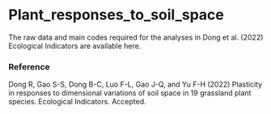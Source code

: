 # Plant_responses_to_soil_space
The raw data and main codes required for the analyses in Dong et al. (2022) Ecological Indicators are available here.

### Reference
Dong R, Gao S-S, Dong B-C, Luo F-L, Gao J-Q, and Yu F-H (2022) Plasticity in responses to dimensional variations of soil space in 19 grassland plant species. Ecological Indicators. Accepted.
